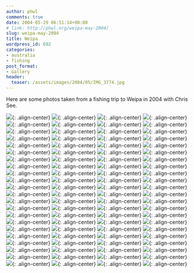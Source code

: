 ```yaml
---
author: phwl
comments: true
date: 2004-05-29 06:51:14+00:00
# link: http://phwl.org/weipa-may-2004/
slug: weipa-may-2004
title: Weipa
wordpress_id: 692
categories:
- australia
- fishing
post_format:
- Gallery
header:
  teaser: /assets/images/2004/05/IMG_3774.jpg
---
```


Here are some photos taken from a fishing trip to Weipa in 2004 with Chris See.

![](/assets/images/2004/05/IMGP0135.jpg){: .align-center}
![](/assets/images/2004/05/IMGP0136.jpg){: .align-center}
![](/assets/images/2004/05/IMG_3739.jpg){: .align-center}
![](/assets/images/2004/05/IMG_3747.jpg){: .align-center}
![](/assets/images/2004/05/IMG_3748.jpg){: .align-center}
![](/assets/images/2004/05/IMG_3749.jpg){: .align-center}
![](/assets/images/2004/05/IMG_3752.jpg){: .align-center}
![](/assets/images/2004/05/IMG_3753.jpg){: .align-center}
![](/assets/images/2004/05/IMG_3755.jpg){: .align-center}
![](/assets/images/2004/05/IMG_3758.jpg){: .align-center}
![](/assets/images/2004/05/IMG_3761.jpg){: .align-center}
![](/assets/images/2004/05/IMG_3762.jpg){: .align-center}
![](/assets/images/2004/05/IMG_3765.jpg){: .align-center}
![](/assets/images/2004/05/IMG_3766.jpg){: .align-center}
![](/assets/images/2004/05/IMG_3767.jpg){: .align-center}
![](/assets/images/2004/05/IMG_3769.jpg){: .align-center}
![](/assets/images/2004/05/IMG_3770.jpg){: .align-center}
![](/assets/images/2004/05/IMG_3771.jpg){: .align-center}
![](/assets/images/2004/05/IMG_3773.jpg){: .align-center}
![](/assets/images/2004/05/IMG_3774.jpg){: .align-center}
![](/assets/images/2004/05/IMG_3778.jpg){: .align-center}
![](/assets/images/2004/05/IMG_3782.jpg){: .align-center}
![](/assets/images/2004/05/IMG_3783.jpg){: .align-center}
![](/assets/images/2004/05/IMG_3789.jpg){: .align-center}
![](/assets/images/2004/05/IMG_3793.jpg){: .align-center}
![](/assets/images/2004/05/IMG_3795.jpg){: .align-center}
![](/assets/images/2004/05/IMG_3797.jpg){: .align-center}
![](/assets/images/2004/05/IMG_3798.jpg){: .align-center}
![](/assets/images/2004/05/IMG_3803.jpg){: .align-center}
![](/assets/images/2004/05/IMG_3804.jpg){: .align-center}
![](/assets/images/2004/05/IMG_3811.jpg){: .align-center}
![](/assets/images/2004/05/IMG_3813.jpg){: .align-center}
![](/assets/images/2004/05/IMG_3817.jpg){: .align-center}
![](/assets/images/2004/05/IMG_3818.jpg){: .align-center}
![](/assets/images/2004/05/IMG_3819.jpg){: .align-center}
![](/assets/images/2004/05/IMG_3822.jpg){: .align-center}
![](/assets/images/2004/05/IMG_3824.jpg){: .align-center}
![](/assets/images/2004/05/IMG_3825.jpg){: .align-center}
![](/assets/images/2004/05/IMG_3826.jpg){: .align-center}
![](/assets/images/2004/05/IMG_3827.jpg){: .align-center}
![](/assets/images/2004/05/IMG_3833.jpg){: .align-center}
![](/assets/images/2004/05/IMG_3834.jpg){: .align-center}
![](/assets/images/2004/05/IMG_3835.jpg){: .align-center}
![](/assets/images/2004/05/IMG_3837.jpg){: .align-center}
![](/assets/images/2004/05/IMG_3839.jpg){: .align-center}
![](/assets/images/2004/05/IMG_3840.jpg){: .align-center}
![](/assets/images/2004/05/IMG_3841.jpg){: .align-center}
![](/assets/images/2004/05/IMG_3842.jpg){: .align-center}
![](/assets/images/2004/05/IMG_3854.jpg){: .align-center}
![](/assets/images/2004/05/IMG_3857.jpg){: .align-center}
![](/assets/images/2004/05/IMG_3884.jpg){: .align-center}
![](/assets/images/2004/05/a030.jpg){: .align-center}
![](/assets/images/2004/05/a032.jpg){: .align-center}
![](/assets/images/2004/05/a033.jpg){: .align-center}
![](/assets/images/2004/05/a035.jpg){: .align-center}
![](/assets/images/2004/05/a036.jpg){: .align-center}
![](/assets/images/2004/05/a037.jpg){: .align-center}
![](/assets/images/2004/05/b002.jpg){: .align-center}
![](/assets/images/2004/05/b004.jpg){: .align-center}
![](/assets/images/2004/05/b007.jpg){: .align-center}
![](/assets/images/2004/05/b009.jpg){: .align-center}
![](/assets/images/2004/05/b010.jpg){: .align-center}
![](/assets/images/2004/05/b012.jpg){: .align-center}
![](/assets/images/2004/05/b021.jpg){: .align-center}
![](/assets/images/2004/05/b022.jpg){: .align-center}
![](/assets/images/2004/05/b024.jpg){: .align-center}
![](/assets/images/2004/05/b026.jpg){: .align-center}
![](/assets/images/2004/05/b027.jpg){: .align-center}
![](/assets/images/2004/05/b028.jpg){: .align-center}
![](/assets/images/2004/05/b029.jpg){: .align-center}
![](/assets/images/2004/05/b031.jpg){: .align-center}
![](/assets/images/2004/05/b034.jpg){: .align-center}
![](/assets/images/2004/05/b037.jpg){: .align-center}
![](/assets/images/2004/05/c001.jpg){: .align-center}
![](/assets/images/2004/05/c003.jpg){: .align-center}
![](/assets/images/2004/05/c004.jpg){: .align-center}
![](/assets/images/2004/05/c006.jpg){: .align-center}
![](/assets/images/2004/05/c007.jpg){: .align-center}
![](/assets/images/2004/05/c008.jpg){: .align-center}
![](/assets/images/2004/05/c009.jpg){: .align-center}
![](/assets/images/2004/05/c014.jpg){: .align-center}
![](/assets/images/2004/05/c020.jpg){: .align-center}
![](/assets/images/2004/05/c022.jpg){: .align-center}
![](/assets/images/2004/05/c027.jpg){: .align-center}
![](/assets/images/2004/05/c028.jpg){: .align-center}
![](/assets/images/2004/05/c029.jpg){: .align-center}
![](/assets/images/2004/05/c031.jpg){: .align-center}
![](/assets/images/2004/05/c033.jpg){: .align-center}
